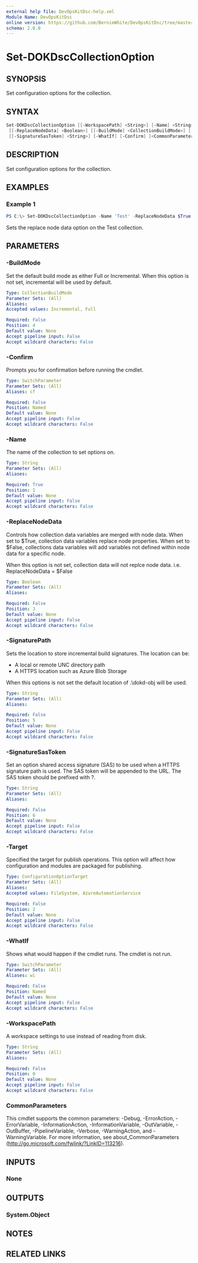 ```yaml
---
external help file: DevOpsKitDsc-help.xml
Module Name: DevOpsKitDsc
online version: https://github.com/BernieWhite/DevOpsKitDsc/tree/master/docs/commands/en-US/Set-DOKDscCollectionOption.md
schema: 2.0.0
---
```


# Set-DOKDscCollectionOption

## SYNOPSIS

Set configuration options for the collection.

## SYNTAX

```powershell
Set-DOKDscCollectionOption [[-WorkspacePath] <String>] [-Name] <String> [[-Target] <ConfigurationOptionTarget>]
 [[-ReplaceNodeData] <Boolean>] [[-BuildMode] <CollectionBuildMode>] [[-SignaturePath] <String>]
 [[-SignatureSasToken] <String>] [-WhatIf] [-Confirm] [<CommonParameters>]
```

## DESCRIPTION

Set configuration options for the collection.

## EXAMPLES

### Example 1

```powershell
PS C:\> Set-DOKDscCollectionOption -Name 'Test' -ReplaceNodeData $True;
```

Sets the replace node data option on the Test collection.

## PARAMETERS

### -BuildMode

Set the default build mode as either Full or Incremental. When this option is not set, incremental will be used by default.

```yaml
Type: CollectionBuildMode
Parameter Sets: (All)
Aliases: 
Accepted values: Incremental, Full

Required: False
Position: 4
Default value: None
Accept pipeline input: False
Accept wildcard characters: False
```

### -Confirm

Prompts you for confirmation before running the cmdlet.

```yaml
Type: SwitchParameter
Parameter Sets: (All)
Aliases: cf

Required: False
Position: Named
Default value: None
Accept pipeline input: False
Accept wildcard characters: False
```

### -Name

The name of the collection to set options on.

```yaml
Type: String
Parameter Sets: (All)
Aliases: 

Required: True
Position: 1
Default value: None
Accept pipeline input: False
Accept wildcard characters: False
```

### -ReplaceNodeData

Controls how collection data variables are merged with node data. When set to $True, collection data variables replace node properties. When set to $False, collections data variables will add variables not defined within node data for a specific node.

When this option is not set, collection data will not replce node data. i.e. ReplaceNodeData = $False

```yaml
Type: Boolean
Parameter Sets: (All)
Aliases: 

Required: False
Position: 3
Default value: None
Accept pipeline input: False
Accept wildcard characters: False
```

### -SignaturePath

Sets the location to store incremental build signatures. The location can be:

- A local or remote UNC directory path
- A HTTPS location such as Azure Blob Storage

When this options is not set the default location of .\dokd-obj will be used.

```yaml
Type: String
Parameter Sets: (All)
Aliases: 

Required: False
Position: 5
Default value: None
Accept pipeline input: False
Accept wildcard characters: False
```

### -SignatureSasToken

Set an option shared access signature (SAS) to be used when a HTTPS signature path is used. The SAS token will be appended to the URL. The SAS token should be prefixed with ?.

```yaml
Type: String
Parameter Sets: (All)
Aliases: 

Required: False
Position: 6
Default value: None
Accept pipeline input: False
Accept wildcard characters: False
```

### -Target

Specified the target for publish operations. This option will affect how configuration and modules are packaged for publishing.

```yaml
Type: ConfigurationOptionTarget
Parameter Sets: (All)
Aliases: 
Accepted values: FileSystem, AzureAutomationService

Required: False
Position: 2
Default value: None
Accept pipeline input: False
Accept wildcard characters: False
```

### -WhatIf

Shows what would happen if the cmdlet runs. The cmdlet is not run.

```yaml
Type: SwitchParameter
Parameter Sets: (All)
Aliases: wi

Required: False
Position: Named
Default value: None
Accept pipeline input: False
Accept wildcard characters: False
```

### -WorkspacePath

A workspace settings to use instead of reading from disk.

```yaml
Type: String
Parameter Sets: (All)
Aliases: 

Required: False
Position: 0
Default value: None
Accept pipeline input: False
Accept wildcard characters: False
```

### CommonParameters

This cmdlet supports the common parameters: -Debug, -ErrorAction, -ErrorVariable, -InformationAction, -InformationVariable, -OutVariable, -OutBuffer, -PipelineVariable, -Verbose, -WarningAction, and -WarningVariable. For more information, see about_CommonParameters (http://go.microsoft.com/fwlink/?LinkID=113216).

## INPUTS

### None

## OUTPUTS

### System.Object

## NOTES

## RELATED LINKS
